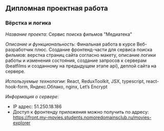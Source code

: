 ## Дипломная проектная работа
### Вёрстка и логика

*Название проекта*: Сервис поиска фильмов "Медиатека"

*Описание и функциональность*: Финальная работа в курсе Веб-разработчик плюс. Создание фронтенд-части для сервиса поиска фильмов: верстка страниц сайта согласно макету, описание логики работы и изменения состояния, создание запросов к серверам (beatfilms и созданному на предыдущем этапе api), деплой сайта на сервере.

*Используемые технологии*: React, ReduxToolkit, JSX, typescript, react-hook-form, Яндекс.Облако, nginx, Let’s Encrypt

*Информация о сервере*:
- IP адрес: 51.250.18.186
- Доступ к фронтенду приложения можно получить по адресу: https://front.my-movies.students.nomoredomainsclub.ru/movies-explorer
